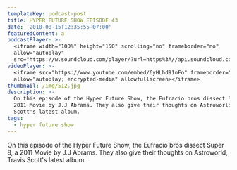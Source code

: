 ```yaml
---
templateKey: podcast-post
title: HYPER FUTURE SHOW EPISODE 43
date: '2018-08-15T12:35:55-07:00'
featuredContent: a
podcastPlayer: >-
  <iframe width="100%" height="150" scrolling="no" frameborder="no"
  allow="autoplay"
  src="https://w.soundcloud.com/player/?url=https%3A//api.soundcloud.com/tracks/479820354&color=%23ff5500&auto_play=false&hide_related=false&show_comments=true&show_user=true&show_reposts=false&show_teaser=true&visual=true"></iframe>
videoPlayer: >-
  <iframe src="https://www.youtube.com/embed/6yHLhd91nFo" frameborder="0"
  allow="autoplay; encrypted-media" allowfullscreen></iframe>
thumbnail: /img/512.jpg
description: >-
  On this episode of the Hyper Future Show, the Eufracio bros dissect Super 8, a
  2011 Movie by J.J Abrams. They also give their thoughts on Astroworld, Travis
  Scott's latest album. 
tags:
  - hyper future show
---
```

<p>On this episode of the Hyper Future Show, the Eufracio bros dissect Super 8, a 2011 Movie by J.J Abrams. They also give their thoughts on Astroworld, Travis Scott's latest album. </p>
